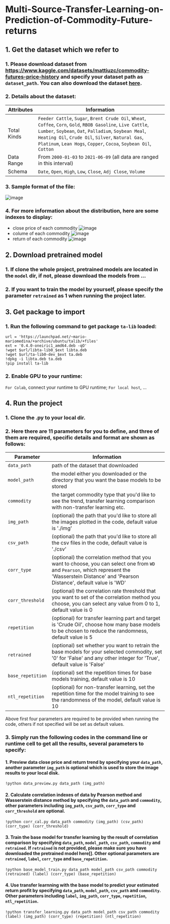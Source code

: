 # Multi-Source-Transfer-Learning-on-Prediction-of-Commodity-Future-returns
## 1. Get the dataset which we refer to
### 1. Please download dataset from https://www.kaggle.com/datasets/mattiuzc/commodity-futures-price-history and specify your dataset path as `dataset_path`. You can also download the dataset [here](https://github.com/LegenQS/Multi-Source-Transfer-Learning-on-Prediction-of-Commodity-Future-returns/tree/main/Commodity_Data). 

### 2. Details about the dataset:  

| Attributes    | Information |  
| ------------- | ------------- |  
| Total Kinds   | `Feeder Cattle`, `Sugar`, `Brent Crude Oil`, `Wheat`, `Coffee`, `Corn`, `Gold`, `RBOB Gasoline`, `Live Cattle`, `Lumber`, `Soybean`, `Oat`, `Palladium`, `Soybean Meal`, `Heating Oil`, `Crude Oil`, `Silver`, `Natural Gas`, `Platinum`, `Lean Hogs`, `Copper`, `Cocoa`, `Soybean Oil`, `Cotton`|    
| Data Range   | From `2000-01-03` to `2021-06-09` (all data are ranged in this interval)  |  
| Schema       | `Date`, `Open`, `High`, `Low`, `Close`, `Adj Close`, `Volume` |

### 3. Sample format of the file:
![image](https://github.com/LegenQS/Multi-Source-Transfer-Learning-on-Prediction-of-Commodity-Future-returns/blob/main/img/sample.png)  

### 4. For more information about the distribution, here are some indexes to display:   
  - close price of each commodity
![image](https://github.com/LegenQS/Multi-Source-Transfer-Learning-on-Prediction-of-Commodity-Future-returns/blob/main/img/close.png) 
  - colume of each commodity
![image](https://github.com/LegenQS/Multi-Source-Transfer-Learning-on-Prediction-of-Commodity-Future-returns/blob/main/img/volume.png) 
  - return of each commodity
![image](https://github.com/LegenQS/Multi-Source-Transfer-Learning-on-Prediction-of-Commodity-Future-returns/blob/main/img/return.png) 

## 2. Download pretrained model
### 1. If clone the whole project, pretrained models are located in the `model` dir, if not, please download the models from ...
### 2. If you want to train the model by yourself, please specify the parameter `retrained` as 1 when running the project later.

## 3. Get package to import 
### 1. Run the following command to get package `ta-lib` loaded:
```
url = 'https://launchpad.net/~mario-mariomedina/+archive/ubuntu/talib/+files'
ext = '0.4.0-oneiric1_amd64.deb -qO'
!wget $url/libta-lib0_$ext libta.deb
!wget $url/ta-lib0-dev_$ext ta.deb
!dpkg -i libta.deb ta.deb
!pip install ta-lib
```

### 2. Enable GPU to your runtime:  
`For Colab`, connect your runtime to GPU runtime;
`For local host`, ...

## 4. Run the project
### 1. Clone the .py to your local dir.

### 2. Here there are 11 parameters for you to define, and three of them are required, specific details and format are shown as follows:

| Parameter       | Information |  
| -------------   | ------------- |     
| `data_path`     |  path of the dataset that downloaded |
| `model_path`    |  the model either you downloaded or the directory that you want the base models to be stored |
| `commodity`     |  the target commodity type that you'd like to see the trend, transfer learning comparison with non-transfer learning etc. |
| `img_path`      |  (optional) the path that you'd like to store all the images plotted in the code, default value is './img' |
| `csv_path`      |  (optional) the path that you'd like to store all the csv files in the code, default value is './csv' |
| `corr_type`     |  (optional) the correlation method that you want to choose, you can select one from `WD` and `Pearson`, which represent the 'Wasserstein Distance' and 'Pearson Distance', default value is 'WD' |
| `corr_threshold`|  (optional) the correlation rate threshold that you want to set of the correlation method you choose, you can select any value from 0 to 1, default value is 0 |
| `repetition`    |  (optional) for transfer learning part and target is 'Crude Oil', choose how many base models to be chosen to reduce the randomness, default value is 5|
| `retrained`     | (optional) set whether you want to retrain the base models for your selected commodity, set '0' for 'False' and any other integer for 'True', default value is 'False' |
| `base_repetition` | (optional) set the repetition times for base models training, default value is 10 |
| `ntl_repetition`  | (optional) for non-transfer learning, set the repetition time for the model training to see the randomness of the model, default value is 10 |

Above first four parameters are required to be provided when running the code, others if not specified will be set as default values.

### 3. Simply run the following codes in the command line or runtime cell to get all the results, several parameters to specify:
#### 1. Preview data close price and return trend by specifying your `data_path`, another parameter `img_path` is optional which is used to store the image results to your local disk.
```
!python data_preview.py data_path (img_path)
```

#### 2. Calculate correlation indexes of data by Pearson method and Wasserstein distance method by specifying the `data_path` and `commodity`, other parameters including `img_path`, `csv_path`, `corr_type` and `corr_threshold` are optional.
```
!python corr_cal.py data_path commodity (img_path) (csv_path) (corr_type) (corr_threshold)
```
#### 3. Train the base model for transfer learning by the result of correlation comparison by specifying `data_path`, `model_path`, `csv_path`, `commodity` and `retrained`. If `retrained` is not provided, please make sure you have downloaded the pretrained model here[]. Other optional parameters are `retrained`, `label`, `corr_type` and `base_repetition`.
```
!python base_model_train.py data_path model_path csv_path commodity (retrained) (label) (corr_type) (base_repetition)
```

#### 4. Use transfer learnning with the base model to predict your estimated return profit by specifying `data_path`, `model_path`, `csv_path` and `commodity`. Other parameters including `label`, `img_path`, `corr_type`, `repetition`, `ntl_repetition`.
```
!python transfer_learning.py data_path model_path csv_path commodity (label) (img_path) (corr_type) (repetition) (ntl_repetition)
```

